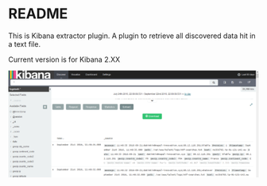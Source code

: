 # README #

This is Kibana extractor plugin. A plugin to retrieve all discovered data hit in a text file.

Current version is for Kibana 2.XX


![Alt Screenshot](/Capture.PNG?raw=true "Screenshot")







